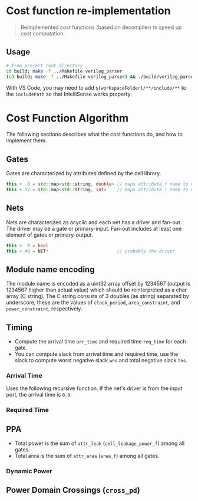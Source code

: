 # Cost function re-implementation
> Reimplemented cost functions (based on decompiler) to speed up cost computation.

## Usage
```sh
# from project root directory
cd build; make -f ../Makefile verilog_parser
(cd build; make -f ../Makefile verilog_parser) && ./build/verilog_parser ./design1_map.v
```

With VS Code, you may need to add `${workspaceFolder}/**/include/**` to 
the `includePath` so that IntelliSense works property.

# Cost Function Algorithm

The following sections describes what the cost functions do,
and how to implement them.

## Gates

Gates are characterized by attributes defined by the cell library.
```cpp
this +  8 = std::map<std::string, double> // maps attribute_f name to value
this + 12 = std::map<std::string, int>    // maps attribute_i name to value

```

## Nets

Nets are characterized as acyclic and each net has a driver and fan-out.
The driver may be a gate or primary-input.
Fan-out includes at least one element of gates or primary-output.

```cpp
this +  9 = bool
this + 40 = NET*                          // probably the driver
```

## Module name encoding

The module name is encoded as a uint32 array offset by 1234567
(output is 1234567 higher than actual value)
which should be reinterpreted as a char array (C string).
The C string consists of 3 doubles (as string) separated by underscore,
these are the values of `clock_period`, `area_constraint`,
and `power_constraint`, respectively.

## Timing

- Compute the arrival time `arr_time` and required time `req_time` for each gate.
- You can compute slack from arrival time and required time, use the slack to
  compute worst negative slack `wns` and total negative slack `tns`.

### Arrival Time

Uses the following recursive function.
If the net's driver is from the input port, the arrival time is `0.0`.


### Required Time

## PPA

- Total power is the sum of `attr_leak` (`cell_leakage_power_f`) among all gates.
- Total area is the sum of `attr_area` (`area_f`) among all gates.

### Dynamic Power

## Power Domain Crossings (`cross_pd`)
